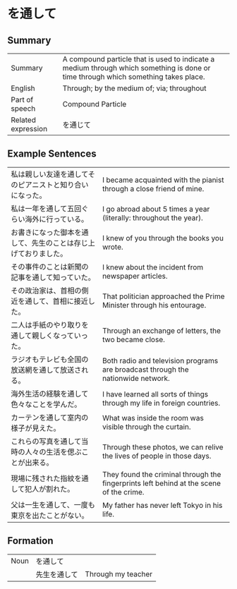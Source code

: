 # を通して

## Summary

<table><tr>   <td>Summary</td>   <td>A compound particle that is used to indicate a medium through which something is done or time through which something takes place.</td></tr><tr>   <td>English</td>   <td>Through; by the medium of; via; throughout</td></tr><tr>   <td>Part of speech</td>   <td>Compound Particle</td></tr><tr>   <td>Related expression</td>   <td>を通じて</td></tr></table>

## Example Sentences

<table><tr>   <td>私は親しい友達を通してそのピアニストと知り合いになった。</td>   <td>I became acquainted with the pianist through a close friend of mine.</td></tr><tr>   <td>私は一年を通して五回ぐらい海外に行っている。</td>   <td>I go abroad about 5 times a year (literally: throughout the year).</td></tr><tr>   <td>お書きになった御本を通して、先生のことは存じ上げておりました。</td>   <td>I knew of you through the books you wrote.</td></tr><tr>   <td>その事件のことは新聞の記事を通して知っていた。</td>   <td>I knew about the incident from newspaper articles.</td></tr><tr>   <td>その政治家は、首相の側近を通して、首相に接近した。</td>   <td>That politician approached the Prime Minister through his entourage.</td></tr><tr>   <td>二人は手紙のやり取りを通して親しくなっていった。</td>   <td>Through an exchange of letters, the two became close.</td></tr><tr>   <td>ラジオもテレビも全国の放送網を通して放送される。</td>   <td>Both radio and television programs are broadcast through the nationwide network.</td></tr><tr>   <td>海外生活の経験を通して色々なことを学んだ。</td>   <td>I have learned all sorts of things through my life in foreign countries.</td></tr><tr>   <td>カーテンを通して室内の様子が見えた。</td>   <td>What was inside the room was visible through the curtain.</td></tr><tr>   <td>これらの写真を通して当時の人々の生活を偲ぶことが出来る。</td>   <td>Through these photos, we can relive the lives of people in those days.</td></tr><tr>   <td>現場に残された指紋を通して犯人が割れた。</td>   <td>They found the criminal through the fingerprints left behind at the scene of the crime.</td></tr><tr>   <td>父は一生を通して、一度も東京を出たことがない。</td>   <td>My father has never left Tokyo in his life.</td></tr></table>

## Formation

<table class="table"><tbody><tr class="tr head"><td class="td"><span class="bold">Noun</span></td><td class="td"><span class="concept">を通して</span></td><td class="td"></td></tr><tr class="tr"><td class="td"></td><td class="td"><span>先生</span><span class="concept">を通して</span></td><td class="td"><span>Through my teacher</span></td></tr></tbody></table>

